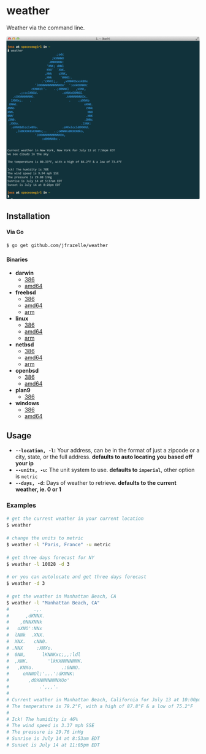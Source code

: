 # weather

Weather via the command line.

![Screenshot](screenshot.png)

## Installation

#### Via Go

```bash
$ go get github.com/jfrazelle/weather
```

#### Binaries

- **darwin**
    - [386](https://jesss.s3.amazonaws.com/weather/binaries/darwin/386/weather)
    - [amd64](https://jesss.s3.amazonaws.com/weather/binaries/darwin/amd64/weather)
- **freebsd**
    - [386](https://jesss.s3.amazonaws.com/weather/binaries/freebsd/386/weather)
    - [amd64](https://jesss.s3.amazonaws.com/weather/binaries/freebsd/amd64/weather)
    - [arm](https://jesss.s3.amazonaws.com/weather/binaries/freebsd/arm/weather)
- **linux**
    - [386](https://jesss.s3.amazonaws.com/weather/binaries/linux/386/weather)
    - [amd64](https://jesss.s3.amazonaws.com/weather/binaries/linux/amd64/weather)
    - [arm](https://jesss.s3.amazonaws.com/weather/binaries/linux/arm/weather)
- **netbsd**
    - [386](https://jesss.s3.amazonaws.com/weather/binaries/netbsd/386/weather)
    - [amd64](https://jesss.s3.amazonaws.com/weather/binaries/netbsd/amd64/weather)
    - [arm](https://jesss.s3.amazonaws.com/weather/binaries/netbsd/arm/weather)
- **openbsd**
    - [386](https://jesss.s3.amazonaws.com/weather/binaries/openbsd/386/weather)
    - [amd64](https://jesss.s3.amazonaws.com/weather/binaries/openbsd/amd64/weather)
- **plan9**
    - [386](https://jesss.s3.amazonaws.com/weather/binaries/plan9/386/weather)
- **windows**
    - [386](https://jesss.s3.amazonaws.com/weather/binaries/windows/386/weather.exe)
    - [amd64](https://jesss.s3.amazonaws.com/weather/binaries/windows/amd64/weather.exe)


## Usage

- **`--location, -l`:** Your address, can be in the format of just a zipcode or a city, state, or the full address. **defaults to auto locating you based off your ip**
- **`--units, -u`:** The unit system to use. **defaults to `imperial`**, other option is `metric`
- **`--days, -d`:** Days of weather to retrieve. **defaults to the current weather, ie. 0 or 1**

### Examples

```bash
# get the current weather in your current location
$ weather

# change the units to metric
$ weather -l "Paris, France" -u metric

# get three days forecast for NY
$ weather -l 10028 -d 3

# or you can autolocate and get three days forecast
$ weather -d 3

# get the weather in Manhattan Beach, CA
$ weather -l "Manhattan Beach, CA"
#         .,.
#      ,dKNNX.
#    ,0NNXNNk
#   oXNO':NNx
#  lNNk  .XNX.
#  XNX.   cNN0.
# .NNX     :XNXo.
#  0NN,      lKNNKxc;,,:ldl
#  ,XNK.       'lkKXNNNNNNK.
#   ,KNXo.          .:0NNO.
#     oXNNOl;'...':dKNNK:
#       ,d0XNNNNNNNXOo'
#           .',,,'.
#
# Current weather in Manhattan Beach, California for July 13 at 10:00pm EDT
# The temperature is 79.2°F, with a high of 87.8°F & a low of 75.2°F
#
# Ick! The humidity is 46%
# The wind speed is 3.37 mph SSE
# The pressure is 29.76 inHg
# Sunrise is July 14 at 8:53am EDT
# Sunset is July 14 at 11:05pm EDT
```